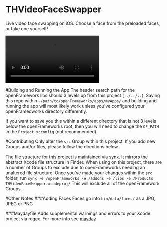 # THVideoFaceSwapper
Live video face swapping on iOS. Choose a face from the preloaded faces, or take one yourself!

<video src="https://github.com/thehackerati/THVideoFaceSwapper/face-swapper-vid.mp4"></video>

#Building and Running the App
The header search path for the openFramework libs should 3 levels up from this project (`../../..`). Saving this repo within `~/path/to/openFrameworks/apps/myApps/` and building and running the app will most likely work unless you've configured your openFrameoworks directory differently. 

If you want to save you this within a different directory that is not 3 levels below the openFrameworks root, then you will need to change the `OF_PATH` in the `Project.xcconfig` (not recommended).

#Contributing
Only alter the `src` Group within this project. If you add new Groups and/or files, please follow the directions below.

The file structure for this project is maintained via [synx](https://github.com/venmo/synx). It mirrors the abstract Xcode file structure in Finder. When using on this project, there are a number of Groups to exclude due to openFrameworks needing an unaltered file structure. Once you've made your changes within the `src` folder, run `synx -e /openFrameworks -e /addons -e /libs -e /Products THVideoFaceSwapper.xcodeproj/`
This will exclude all of the openFramework Groups.

#Other Notes
###Adding Faces
Faces go into `bin/data/faces/` as a JPG, JPEG or PNG

###Maydayfile
Adds supplemental warnings and errors to your Xcode project via regex. For more info see [mayday](https://github.com/marklarr/mayday)
